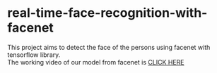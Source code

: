# real-time-face-recognition-with-facenet
This project aims to detect the face of the persons using facenet with tensorflow library.<br>
The working video of our model from facenet is 
[CLICK HERE](https://www.youtube.com/watch?v=6Pm2-S2MhMs "Click to Watch!")
